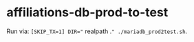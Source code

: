 # affiliations-db-prod-to-test

Run via: `[SKIP_TX=1] DIR="` realpath .`" ./mariadb_prod2test.sh`.

